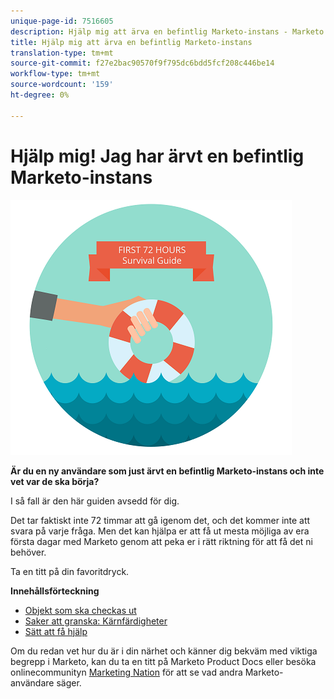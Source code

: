 ```yaml
---
unique-page-id: 7516605
description: Hjälp mig att ärva en befintlig Marketo-instans - Marketo Docs - Produktdokumentation
title: Hjälp mig att ärva en befintlig Marketo-instans
translation-type: tm+mt
source-git-commit: f27e2bac90570f9f795dc6bdd5fcf208c446be14
workflow-type: tm+mt
source-wordcount: '159'
ht-degree: 0%

---
```



# Hjälp mig! Jag har ärvt en befintlig Marketo-instans

![](assets/help-ive-inherited-an-existing-marketo-instance.png)

**Är du en ny användare som just ärvt en befintlig Marketo-instans och inte vet var de ska börja?**

I så fall är den här guiden avsedd för dig.

Det tar faktiskt inte 72 timmar att gå igenom det, och det kommer inte att svara på varje fråga. Men det kan hjälpa er att få ut mesta möjliga av era första dagar med Marketo genom att peka er i rätt riktning för att få det ni behöver.

Ta en titt på din favoritdryck.

**Innehållsförteckning**

* [Objekt som ska checkas ut](/help/marketo/getting-started/inheriting-a-marketo-instance/items-to-check-off.md)
* [Saker att granska: Kärnfärdigheter](/help/marketo/getting-started/inheriting-a-marketo-instance/things-to-review-core-skills.md)
* [Sätt att få hjälp](/help/marketo/getting-started/inheriting-a-marketo-instance/ways-to-get-help.md)

Om du redan vet hur du är i din närhet och känner dig bekväm med viktiga begrepp i Marketo, kan du ta en titt på Marketo Product Docs eller besöka onlinecommunityn [Marketing Nation](https://nation.marketo.com/) för att se vad andra Marketo-användare säger.
